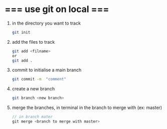 # === use git on local  ===

1. in the directory you want to track 
    ```bash
    git init
    ```
2. add the files to track
    ```bash
    git add <filname>
    or 
    git add .
    ```
3. commit to initialise a main branch
   ```bash 
   git commit -m  "comment"
   ```

4. create a new branch
    ```bash
    git branch <new branch>
    ```
5. merge the branches, in terminal in the branch to merge with (ex: master)
    ```C#
    // in branch mater
    git merge <branch to merge with master>
    ```

